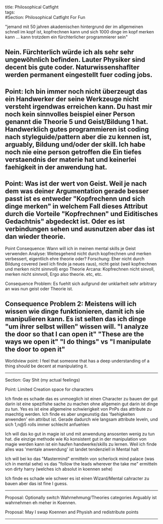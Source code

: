 title: Philosophical Catfight  
tags:   
#Section: Philosophical Catfight For Fun

"jemand mit 50 jahren akademischen hintergrund der im allgemeinen schnell im kopf ist, kopfrechnen kann und sich 1000 dinge im kopf merken kann ... kann trotzdem ein fürchterlicher programmierer sein"

Nein. Fürchterlich würde ich als sehr sehr ungewöhnlich befinden. Lauter Physiker sind decent bis gute coder. Naturwissenshaflter werden permanent eingestellt fuer coding jobs. 
------
Point: Ich bin immer noch nicht überzeugt das ein Handwerker der seine Werkzeuge nicht versteht irgendwas erreichen kann.
Du hast mir noch kein sinnvolles beispiel einer Person genannt die Theorie 5 und Geist/Bildung 1 hat.
Handwerklich gutes programmieren ist coding nach styleguide/pattern aber die zu kennen ist, arguably, Bildung und/oder der skill.
Ich habe noch nie eine person getroffen die Ein tiefes verstaendnis der materie hat und keinerlei faehigkeit in der anwendung hat. 
-----
Point: Was ist der wert von Geist. 
Weil je nach dem was deiner Argumentation gerade besser passt ist es entweder "Kopfrechenn und sich dinge merken" in welchem Fall dieses Attribut durch die Vorteile "Kopfrechnen" und Eiditisches Gedachtnis" abgedeckt ist.
Oder es ist verbindungen sehen und ausnutzen aber das ist dan wieder theorie.
----
Point Consequence: Wann will ich in meinen mental skills je Geist verwenden
Analyse: Weitesgehend nicht durch kopfrechnen und merken verbessert, eigentlich ehre theorie oder?
Forschung: Eher nicht durch Bildung covered (weil ich finde ja neues raus), nicht geist (weil kopfrechnen und merken nicht sinnvoll) ergo Theorie
Arcana: Kopfrechnen nicht sinvoll, merken nicht sinnvoll, Ergo also theorie.
etc, etc. 

Consequence Problem: Es fuehlt sich aufgrund der unklarheit sehr arbitrary an was nun geist oder Theorie ist.

Consequence Problem 2: Meistens will ich wissen wie dinge funktionieren, damit ich sie manipulieren kann. Es ist selten das ich dinge "um ihrer selbst willen" wissen will.
"I analyze the door so that I can open it" "These are the ways we open it" "I do things"
vs
"I manipulate the door to open it"
-----

Worldview point: I feel that someone that has a deep understanding of a thing should be decent at manipulating it.

-----

Section: Gay Shit (my actual feelings)

Point: Limited Creation space for characters

Ich finde es schade das es unmoeglich ist einen Character zu bauen der gut darin ist eine spezifishe sache zu machen ohne allgemein gut darin ist dinge zu tun.
Yes es ist eine allgemeine schwierigkeit von PnPs das attribute zu maechtig werden.
Ich finde es aber ungeunstig das 'faehigkeiten anwenden' ein attribut ist.
Gerade dadurch wie langsam attribute leveln, und sich 1,n@5 rolls immer schlecht anfuehlen 

Ich will das ko gut in magie ist und mit anwendung ansosnten wenig zu tun hat. die einzige methode wie Ko konsistent gut in der manipulation von magie werden kann ist ein haufen handwerke/skills zu lernen.
Weil ich finde alles was 'mentale anwendung' ist landet tendenziell in Mental halt

Ich will bei ko das "Mastermind" ermitteln von scherlock mind palace (was ich in mental sehe) vs das "follow the leads wherever the take me" ermitteln von dirty harry (welches ich absolut in koennen sehe)

Ich finde es schade wie schwer es ist einen Wizard/Mental cahracter zu bauen aber das ist fine I guess.

----

Proposal: Optionally switch Wahrnehmung/Theories categories
Arguably ist wahrnehmen eh meher in Koennen.

Proposal: May I swap Koennen and Physish and redistribute points

----
